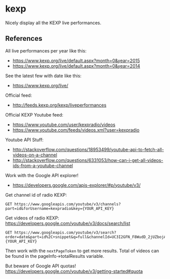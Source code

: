 # kexp
Nicely display all the KEXP live performances.

## References

All live performances per year like this:
- https://www.kexp.org/live/default.aspx?month=0&year=2015
- https://www.kexp.org/live/default.aspx?month=0&year=2014

See the latest few with date like this:
- https://www.kexp.org/live/

Official feed:
- http://feeds.kexp.org/kexp/liveperformances

Official KEXP Youtube feed:
- https://www.youtube.com/user/kexpradio/videos
- https://www.youtube.com/feeds/videos.xml?user=kexpradio

Youtube API Stuff:
- http://stackoverflow.com/questions/18953499/youtube-api-to-fetch-all-videos-on-a-channel
- http://stackoverflow.com/questions/6331053/how-can-i-get-all-videos-ids-from-a-youtube-channel

Work with the Google API explorer!
- https://developers.google.com/apis-explorer/#p/youtube/v3/

Get channel id of radio KEXP:
```
GET https://www.googleapis.com/youtube/v3/channels?part=id&forUsername=kexpradio&key={YOUR_API_KEY}
```

Get videos of radio KEXP:
https://developers.google.com/youtube/v3/docs/search/list
```
GET https://www.googleapis.com/youtube/v3/search?order=date&part=id%2C+snippet&q=full&channelId=UC3I2GFN_F8WudD_2jUZbojA&maxResults=50&key={YOUR_API_KEY}
```
Then work with the `nextPageToken` to get more results.
Total of videos can be found in the pageInfo->totalResults variable.

But beware of Google API quotas!
https://developers.google.com/youtube/v3/getting-started#quota
